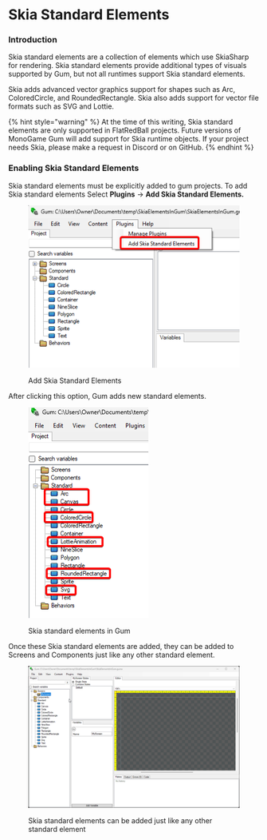 # Skia Standard Elements

### Introduction

Skia standard elements are a collection of elements which use SkiaSharp for rendering. Skia standard elements provide additional types of visuals supported by Gum, but not all runtimes support Skia standard elements.

Skia adds advanced vector graphics support for shapes such as Arc, ColoredCircle, and RoundedRectangle. Skia also adds support for vector file formats such as SVG and Lottie.

{% hint style="warning" %}
At the time of this writing, Skia standard elements are only supported in FlatRedBall projects. Future versions of MonoGame Gum will add support for Skia runtime objects. If your project needs Skia, please make a request in Discord or on GitHub.
{% endhint %}

### Enabling Skia Standard Elements

Skia standard elements must be explicitly added to gum projects. To add Skia standard elements Select **Plugins** -> **Add Skia Standard Elements.**

<figure><img src="../../../.gitbook/assets/image (2) (1).png" alt=""><figcaption><p>Add Skia Standard Elements</p></figcaption></figure>

After clicking this option, Gum adds new standard elements.

<figure><img src="../../../.gitbook/assets/image (1) (1) (1) (1).png" alt=""><figcaption><p>Skia standard elements in Gum</p></figcaption></figure>

Once these Skia standard elements are added, they can be added to Screens and Components just like any other standard element.

<figure><img src="../../../.gitbook/assets/26_15 46 00.gif" alt=""><figcaption><p>Skia standard elements can be added just like any other standard element</p></figcaption></figure>
